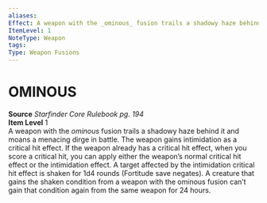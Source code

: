 ```yaml
---
aliases: 
Effect: A weapon with the _ominous_ fusion trails a shadowy haze behind it and moans a menacing dirge in battle. The weapon gains intimidation as a critical hit effect. If the weapon already has a critical hit effect, when you score a critical hit, you can apply either the weapon’s normal critical hit effect or the intimidation effect. A target affected by the intimidation critical hit effect is shaken for 1d4 rounds (Fortitude save negates). A creature that gains the shaken condition from a weapon with the ominous fusion can’t gain that condition again from the same weapon for 24 hours.
ItemLevel: 1
NoteType: Weapon
tags: 
Type: Weapon Fusions
---
```

# OMINOUS
**Source** _Starfinder Core Rulebook pg. 194_  
**Item Level** 1  
A weapon with the _ominous_ fusion trails a shadowy haze behind it and moans a menacing dirge in battle. The weapon gains intimidation as a critical hit effect. If the weapon already has a critical hit effect, when you score a critical hit, you can apply either the weapon’s normal critical hit effect or the intimidation effect. A target affected by the intimidation critical hit effect is shaken for 1d4 rounds (Fortitude save negates). A creature that gains the shaken condition from a weapon with the ominous fusion can’t gain that condition again from the same weapon for 24 hours.